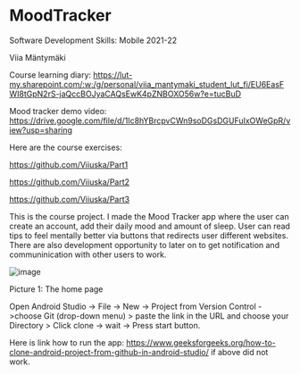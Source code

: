 # MoodTracker

Software Development Skills: Mobile 2021-22

Viia Mäntymäki

Course learning diary: https://lut-my.sharepoint.com/:w:/g/personal/viia_mantymaki_student_lut_fi/EU6EasFWI8tGpN2rS-jaQccBOJyaCAQsEwK4pZNBOXO56w?e=tucBuD

Mood tracker demo video: https://drive.google.com/file/d/1Ic8hYBrcpvCWn9soDGsDGUFuIxOWeGpR/view?usp=sharing

Here are the course exercises:

https://github.com/Viiuska/Part1

https://github.com/Viiuska/Part2

https://github.com/Viiuska/Part3

This is the course project. I made the Mood Tracker app where the user can create an account, add their daily mood and amount of sleep. User can read tips to feel mentally better via buttons that redirects user different websites. There are also development opportunity to later on to get notification and communinication with other users to work.









![image](https://user-images.githubusercontent.com/87257685/172869172-bdcc5a09-b8d9-46fc-9b2d-aa5c2e43624d.png)

Picture 1: The home page

Open Android Studio -> File -> New -> Project from Version Control ->choose Git (drop-down menu) > paste the link in the URL and choose your Directory > Click clone -> wait ->
Press start button.

Here is link how to run the app: https://www.geeksforgeeks.org/how-to-clone-android-project-from-github-in-android-studio/ if above did not work.
